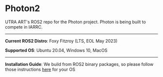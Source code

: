 # Photon2

UTRA ART's ROS2 repo for the Photon project. Photon is being built to compete in IARRC.

---

**Current ROS2 Distro**: Foxy Fitzroy (LTS, EOL May 2023)

**Supported OS**: Ubuntu 20.04, Windows 10, MacOS

---

**Installation Guide**: We build from ROS2 binary packages, so please follow those instructions [here](https://docs.ros.org/en/foxy/Installation.html#installationguide) for your OS
